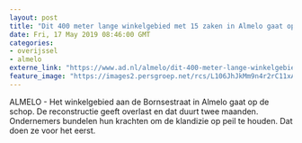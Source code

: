 ```yaml
---
layout: post
title: "Dit 400 meter lange winkelgebied met 15 zaken in Almelo gaat op de schop"
date: Fri, 17 May 2019 08:46:00 GMT
categories: 
- overijssel 
- almelo 
externe_link: "https://www.ad.nl/almelo/dit-400-meter-lange-winkelgebied-met-15-zaken-in-almelo-gaat-op-de-schop~af4392c2/"
feature_image: "https://images2.persgroep.net/rcs/L106JhJkMm9n4r2rC11xAUiXDSo/diocontent/148546196/_fitwidth/400/?appId=21791a8992982cd8da851550a453bd7f&quality=0.7"
---
```


ALMELO - Het winkelgebied aan de Bornsestraat in Almelo gaat op de schop. De reconstructie geeft overlast en dat duurt twee maanden. Ondernemers bundelen hun krachten om de klandizie op peil te houden. Dat doen ze voor het eerst.
